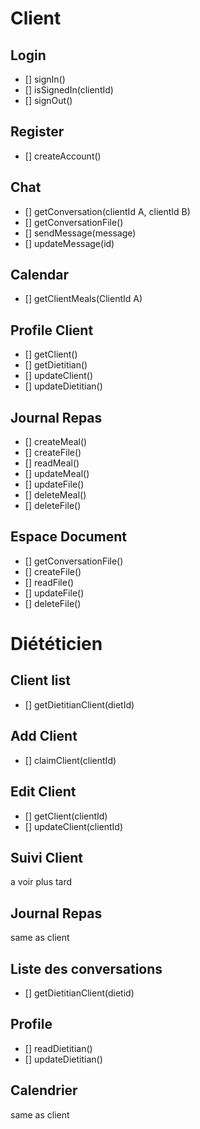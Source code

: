 # Client

## Login

- [] signIn()
- [] isSignedIn(clientId)
- [] signOut()

## Register

- [] createAccount()

## Chat

- [] getConversation(clientId A, clientId B)
- [] getConversationFile()
- [] sendMessage(message)
- [] updateMessage(id)

## Calendar

- [] getClientMeals(ClientId A)

## Profile Client

- [] getClient()
- [] getDietitian()
- [] updateClient()
- [] updateDietitian()

## Journal Repas

- [] createMeal()
- [] createFile()
- [] readMeal()
- [] updateMeal()
- [] updateFile()
- [] deleteMeal()
- [] deleteFile()

## Espace Document

- [] getConversationFile()
- [] createFile()
- [] readFile()
- [] updateFile()
- [] deleteFile()

# Diététicien

## Client list

- [] getDietitianClient(dietId)

## Add Client

- [] claimClient(clientId)

## Edit Client

- [] getClient(clientId)
- [] updateClient(clientId)

## Suivi Client

a voir plus tard

## Journal Repas

same as client

## Liste des conversations

- [] getDietitianClient(dietid)

## Profile

- [] readDietitian()
- [] updateDietitian()

## Calendrier

same as client

